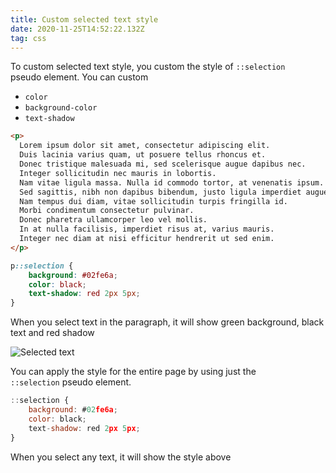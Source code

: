 ```yaml
---
title: Custom selected text style
date: 2020-11-25T14:52:22.132Z
tag: css
---
```

To custom selected text style, you custom the style of `::selection` pseudo element. You can custom 

* `color`
* `background-color`
* `text-shadow`

```html
<p>
  Lorem ipsum dolor sit amet, consectetur adipiscing elit. 
  Duis lacinia varius quam, ut posuere tellus rhoncus et. 
  Donec tristique malesuada mi, sed scelerisque augue dapibus nec. 
  Integer sollicitudin nec mauris in lobortis. 
  Nam vitae ligula massa. Nulla id commodo tortor, at venenatis ipsum. 
  Sed sagittis, nibh non dapibus bibendum, justo ligula imperdiet augue, lacinia ultrices sem purus et erat. 
  Nam tempus dui diam, vitae sollicitudin turpis fringilla id. 
  Morbi condimentum consectetur pulvinar. 
  Donec pharetra ullamcorper leo vel mollis. 
  In at nulla facilisis, imperdiet risus at, varius mauris. 
  Integer nec diam at nisi efficitur hendrerit ut sed enim.  
</p>
```

```css
p::selection {
	background: #02fe6a;
	color: black;
	text-shadow: red 2px 5px;
}

```

When you select text in the paragraph, it will show green background, black text and red shadow

![Selected text](/uploads/selection_image.png "Selected text")

You can apply the style for the entire page by using just the `::selection` pseudo element. 

```javascript
::selection {
	background: #02fe6a;
	color: black;
	text-shadow: red 2px 5px;
}

```

When you select any text, it will show the style above